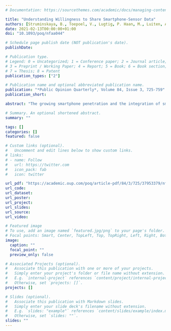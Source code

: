 ```yaml
---
# Documentation: https://sourcethemes.com/academic/docs/managing-content/

title: "Understanding Willingness to Share Smartphone-Sensor Data"
authors: [Struminskaya, B., Toepoel, V., Lugtig, P. Haan, M., Luiten, A. and Schouten, J.G.]
date: 2021-02-13T00:00:00+01:00
doi: "10.1093/poq/nfaa044"

# Schedule page publish date (NOT publication's date).
publishDate:

# Publication type.
# Legend: 0 = Uncategorized; 1 = Conference paper; 2 = Journal article;
# 3 = Preprint / Working Paper; 4 = Report; 5 = Book; 6 = Book section;
# 7 = Thesis; 8 = Patent
publication_types: ["2"]

# Publication name and optional abbreviated publication name.
publication: "*Public Opinion Quarterly*, Volume 84, Issue 3, 725-759"
publication_short: 

abstract: "The growing smartphone penetration and the integration of smartphones into people’s everyday practices offer researchers opportunities to augment survey measurement with smartphone-sensor measurement or to replace self-reports. Potential benefits include lower measurement error, a widening of research questions, collection of in situ data, and a lowered respondent burden. However, privacy considerations and other concerns may lead to nonparticipation. To date, little is known about the mechanisms of willingness to share sensor data by the general population, and no evidence is available concerning the stability of willingness. The present study focuses on survey respondents’ willingness to share data collected using smartphone sensors (GPS, camera, and wearables) in a probability-based online panel of the general population of the Netherlands. A randomized experiment varied study sponsor, framing of the request, the emphasis on control over the data collection process, and assurance of privacy and confidentiality. Respondents were asked repeatedly about their willingness to share the data collected using smartphone sensors, with varying periods before the second request. Willingness to participate in sensor-based data collection varied by the type of sensor, study sponsor, order of the request, respondent’s familiarity with the device, previous experience with participating in research involving smartphone sensors, and privacy concerns. Willingness increased when respondents were asked repeatedly and varied by sensor and task. The timing of the repeated request, one month or six months after the initial request, did not have a significant effect on willingness."

# Summary. An optional shortened abstract.
summary: ""

tags: []
categories: []
featured: false

# Custom links (optional).
#   Uncomment and edit lines below to show custom links.
# links:
# - name: Follow
#   url: https://twitter.com
#   icon_pack: fab
#   icon: twitter

url_pdf: "https://academic.oup.com/poq/article-pdf/84/3/725/37953379/nfaa044.pdf"
url_code:
url_dataset:
url_poster:
url_project:
url_slides:
url_source:
url_video:

# Featured image
# To use, add an image named `featured.jpg/png` to your page's folder. 
# Focal points: Smart, Center, TopLeft, Top, TopRight, Left, Right, BottomLeft, Bottom, BottomRight.
image:
  caption: ""
  focal_point: ""
  preview_only: false

# Associated Projects (optional).
#   Associate this publication with one or more of your projects.
#   Simply enter your project's folder or file name without extension.
#   E.g. `internal-project` references `content/project/internal-project/index.md`.
#   Otherwise, set `projects: []`.
projects: []

# Slides (optional).
#   Associate this publication with Markdown slides.
#   Simply enter your slide deck's filename without extension.
#   E.g. `slides: "example"` references `content/slides/example/index.md`.
#   Otherwise, set `slides: ""`.
slides: ""
---
```

